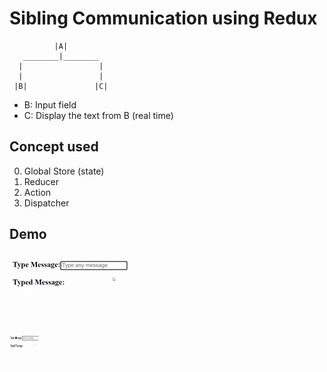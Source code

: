 # Sibling Communication using Redux
   
              |A|
       ________|________
      |                 |
      |                 |
     |B|               |C|
     
- B: Input field
- C: Display the text from B (real time)
      
   
## Concept used
0. Global Store (state)
1. Reducer
2. Action
3. Dispatcher

## Demo
![Sibling Communication](https://github.com/arpitpatel1501/sibling-communication-redux-react/blob/main/sibling-communication.gif)

<img src="https://github.com/arpitpatel1501/sibling-communication-redux-react/blob/main/sibling-communication.gif" width="80" height="50" />
